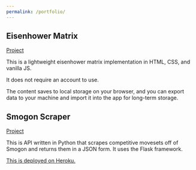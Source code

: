 ```yaml
---
permalink: /portfolio/
---
```


## Eisenhower Matrix

[Project](https://github.com/cjbohlman/eisenhower-matrix)

This is a lightweight eisenhower matrix implementation in HTML, CSS, and vanilla JS.

It does not require an account to use.

The content saves to local storage on your browser, and you can export data to your machine and import it into the app for long-term storage.

## Smogon Scraper

[Project](https://github.com/cjbohlman/smogon_scraper)

This is API written in Python that scrapes competitive movesets off of Smogon and returns them in a JSON form.
It uses the Flask framework.

[This is deployed on Heroku.](https://chris-smogon.herokuapp.com/)
